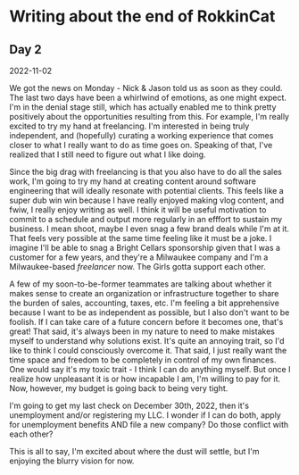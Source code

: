 # Writing about the end of RokkinCat

## Day 2

2022-11-02

We got the news on Monday - Nick & Jason told us as soon as they could. The last two days have been a whirlwind of emotions, as one might expect. 
I'm in the denial stage still, which has actually enabled me to think pretty positively about the opportunities resulting from this. 
For example, I'm really excited to try my hand at freelancing. I'm interested in being truly independent, and (hopefully) curating a working experience
that comes closer to what I really want to do as time goes on. Speaking of that, I've realized that I still need to figure out what I like doing.

Since the big drag with freelancing is that you also have to do all the sales work, I'm going to try my hand at creating content around software engineering
that will ideally resonate with potential clients. This feels like a super dub win win because I have really enjoyed making vlog content, and fwiw,
I really enjoy writing as well. I think it will be useful motivation to commit to a schedule and output more regularly in an efffort to sustain my business.
I mean shoot, maybe I even snag a few brand deals while I'm at it. That feels very possible at the same time feeling like it must be a joke.
I imagine I'll be able to snag a Bright Cellars sponsorship given that I was a customer for a few years, and they're a Milwaukee company and I'm a Milwaukee-based
_freelancer_ now. The Girls gotta support each other. 

A few of my soon-to-be-former teammates are talking about whether it makes sense to create an organization or infrastructure together to share the burden of 
sales, accounting, taxes, etc. I'm feeling a bit apprehensive because I want to be as independent as possible, but I also don't want to be foolish.
If I can take care of a future concern before it becomes one, that's great! That said, it's always been in my nature to need to make mistakes myself
to understand why solutions exist. It's quite an annoying trait, so I'd like to think I could consciously overcome it. That said, I just really want
the time space and freedom to be completely in control of my own finances. One would say it's my toxic trait - I think I can do anything myself. But once I 
realize how unpleasant it is or how incapable I am, I'm willing to pay for it. Now, however, my budget is going back to being very tight.

I'm going to get my last check on December 30th, 2022, then it's unemployment and/or registering my LLC. I wonder if I can do both, apply for unemployment 
benefits AND file a new company? Do those conflict with each other?

This is all to say, I'm excited about where the dust will settle, but I'm enjoying the blurry vision for now. 
